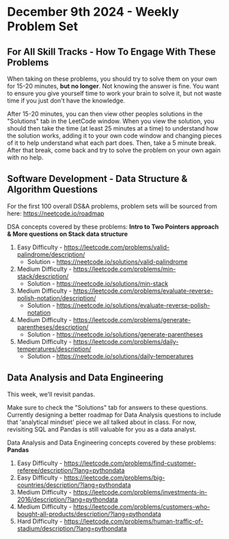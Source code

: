 # December 9th 2024 - Weekly Problem Set

## For All Skill Tracks - How To Engage With These Problems

When taking on these problems, you should try to solve them on your own for 15-20 minutes, **but no longer**.
Not knowing the answer is fine. You want to ensure you give yourself time to work your brain to solve it, but not waste time if you just don't have the knowledge.

After 15-20 minutes, you can then view other peoples solutions in the "Solutions" tab in the LeetCode window.
When you view the solution, you should then take the time (at least 25 minutes at a time) to understand how the solution works, adding it to your own code window and changing pieces of it to help understand what each part does.
Then, take a 5 minute break. After that break, come back and try to solve the problem on your own again with no help.

## Software Development - Data Structure & Algorithm Questions

For the first 100 overall DS&A problems, problem sets will be sourced from here: https://neetcode.io/roadmap

DSA concepts covered by these problems: **Intro to Two Pointers approach & More questions on Stack data structure**

1. Easy Difficulty - https://leetcode.com/problems/valid-palindrome/description/
   - Solution - https://neetcode.io/solutions/valid-palindrome
2. Medium Difficulty - https://leetcode.com/problems/min-stack/description/
   - Solution - https://neetcode.io/solutions/min-stack
3. Medium Difficulty - https://leetcode.com/problems/evaluate-reverse-polish-notation/description/
   - Solution - https://neetcode.io/solutions/evaluate-reverse-polish-notation
4. Medium Difficulty - https://leetcode.com/problems/generate-parentheses/description/
   - Solution - https://neetcode.io/solutions/generate-parentheses
5. Medium Difficulty - https://leetcode.com/problems/daily-temperatures/description/
   - Solution - https://neetcode.io/solutions/daily-temperatures

## Data Analysis and Data Engineering

This week, we'll revisit pandas.

Make sure to check the "Solutions" tab for answers to these questions.
Currently designing a better roadmap for Data Analysis questions to include that 'analytical mindset' piece we all talked about in class.
For now, revisiting SQL and Pandas is still valuable for you as a data analyst.

Data Analysis and Data Engineering concepts covered by these problems: **Pandas**

1. Easy Difficulty - https://leetcode.com/problems/find-customer-referee/description/?lang=pythondata
2. Easy Difficulty - https://leetcode.com/problems/big-countries/description/?lang=pythondata
3. Medium Difficulty - https://leetcode.com/problems/investments-in-2016/description/?lang=pythondata
4. Medium Difficulty - https://leetcode.com/problems/customers-who-bought-all-products/description/?lang=pythondata
5. Hard Difficulty - https://leetcode.com/problems/human-traffic-of-stadium/description/?lang=pythondata
